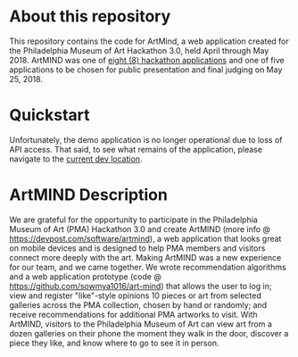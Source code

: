 # About this repository
This repository contains the code for ArtMind, a web application created for the Philadelphia Museum of Art Hackathon 3.0, held April through May 2018. ArtMIND was one of [eight (8) hackathon applications](https://philadelphiamuseum.devpost.com/submissions) and one of five applications to be chosen for public presentation and final judging on May 25, 2018.

# Quickstart
Unfortunately, the demo application is no longer operational due to loss of API access. That said, to see what remains of the application, please navigate to the [current dev location](https://hbere.space/artmind).

# ArtMIND Description
We are grateful for the opportunity to participate in the Philadelphia Museum of Art (PMA) Hackathon 3.0 and create ArtMIND (more info @ https://devpost.com/software/artmind), a web application that looks great on mobile devices and is designed to help PMA members and visitors connect more deeply with the art. Making ArtMIND was a new experience for our team, and we came together. We wrote recommendation algorithms and a web application prototype (code @ https://github.com/sowmya1016/art-mind) that allows the user to log in; view and register "like"-style opinions 10 pieces or art from selected galleries across the PMA collection, chosen by hand or randomly; and receive recommendations for additional PMA artworks to visit. With ArtMIND, visitors to the Philadelphia Museum of Art can view art from a dozen galleries on their phone the moment they walk in the door, discover a piece they like, and know where to go to see it in person.
